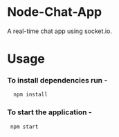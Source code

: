 # Node-Chat-App
A real-time chat app using socket.io.

# Usage

### To install dependencies run - 
```bash
  npm install
 ```
 
 ### To start the application - 
 ```bash
  npm start
 ```



